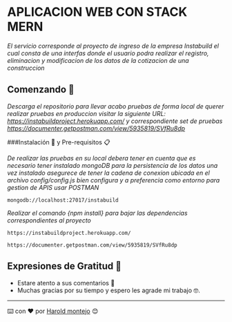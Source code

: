 # APLICACION WEB CON STACK MERN 

_El servicio corresponde al proyecto de ingreso de la empresa Instabuild el cual consta de una interfas donde el usuario podra realizar el registro, eliminacion y modificacion de los datos de la cotizacion de una construccion_

## Comenzando 🚀

_Descarga el repositorio para llevar acabo pruebas de forma local de querer realizar pruebas en produccion visitar la siguiente URL: https://instabuildproject.herokuapp.com/ y correspondiente set de pruebas  https://documenter.getpostman.com/view/5935819/SVfRu8dp_

###Instalación 🔧 y Pre-requisitos 📋

_De realizar las pruebas en su local debera tener en cuenta que es necesario tener instalado mongoDB para la persistencia de los datos una vez instalado asegurece de tener la cadena de conexion ubicada en el archivo config/config.js bien configura y a preferencia como entorno para gestion de APIS usar POSTMAN_

```
mongodb://localhost:27017/instabuild
```

_Realizar el comando {npm install} para bajar las dependencias correspondientes al proyecto_


```
https://instabuildproject.herokuapp.com/

https://documenter.getpostman.com/view/5935819/SVfRu8dp

```


## Expresiones de Gratitud 🎁

* Estare atento a sus comentarios 📢
* Muchas gracias por su tiempo y espero les agrade mi trabajo 🤓.



---
⌨️ con ❤️ por [Harold montejo](https://github.com/HOMH9797) 😊
